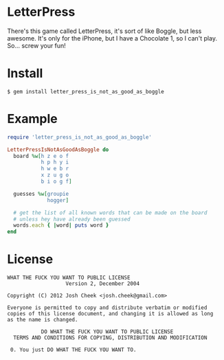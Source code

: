 LetterPress
===========

There's this game called LetterPress, it's sort of like Boggle, but less awesome.
It's only for the iPhone, but I have a Chocolate 1, so I can't play.
So... screw your fun!

Install
=======

`$ gem install letter_press_is_not_as_good_as_boggle`

Example
=======

```ruby
require 'letter_press_is_not_as_good_as_boggle'

LetterPressIsNotAsGoodAsBoggle do
  board %w[h z e o f
           h p h y i
           h w e b r
           x z u g o
           b i o g f]

  guesses %w[groupie
             hogger]

  # get the list of all known words that can be made on the board
  # unless hey have already been guessed
  words.each { |word| puts word }
end
```

License
=======

    WHAT THE FUCK YOU WANT TO PUBLIC LICENSE
                       Version 2, December 2004

    Copyright (C) 2012 Josh Cheek <josh.cheek@gmail.com>

    Everyone is permitted to copy and distribute verbatim or modified
    copies of this license document, and changing it is allowed as long
    as the name is changed.

               DO WHAT THE FUCK YOU WANT TO PUBLIC LICENSE
      TERMS AND CONDITIONS FOR COPYING, DISTRIBUTION AND MODIFICATION

     0. You just DO WHAT THE FUCK YOU WANT TO.

